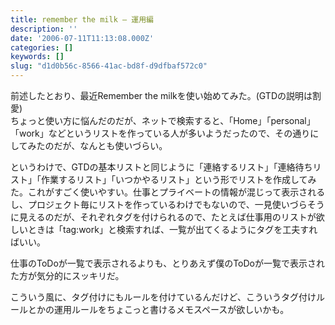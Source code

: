 ```yaml
---
title: remember the milk — 運用編
description: ''
date: '2006-07-11T11:13:08.000Z'
categories: []
keywords: []
slug: "d1d0b56c-8566-41ac-bd8f-d9dfbaf572c0"
---
```

前述したとおり、最近Remember the milkを使い始めてみた。(GTDの説明は割愛)  
ちょっと使い方に悩んだのだが、ネットで検索すると、「Home」「personal」「work」などというリストを作っている人が多いようだったので、その通りにしてみたのだが、なんとも使いづらい。

というわけで、GTDの基本リストと同じように「連絡するリスト」「連絡待ちリスト」「作業するリスト」「いつかやるリスト」という形でリストを作成してみた。これがすごく使いやすい。仕事とプライベートの情報が混じって表示されるし、プロジェクト毎にリストを作っているわけでもないので、一見使いづらそうに見えるのだが、それぞれタグを付けられるので、たとえば仕事用のリストが欲しいときは「tag:work」と検索すれば、一覧が出てくるようにタグを工夫すればいい。

仕事のToDoが一覧で表示されるよりも、とりあえず僕のToDoが一覧で表示された方が気分的にスッキリだ。

こういう風に、タグ付けにもルールを付けているんだけど、こういうタグ付けルールとかの運用ルールをちょこっと書けるメモスペースが欲しいかも。